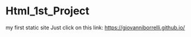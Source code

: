 # Html_1st_Project
my first static site
Just click on this link:
https://giovanniborrelli.github.io/
